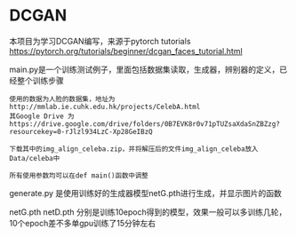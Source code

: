 # DCGAN

本项目为学习DCGAN编写，来源于pytorch tutorials https://pytorch.org/tutorials/beginner/dcgan_faces_tutorial.html

main.py是一个训练测试例子，里面包括数据集读取，生成器，辨别器的定义，已经整个训练步骤

    使用的数据为人脸的数据集，地址为 http://mmlab.ie.cuhk.edu.hk/projects/CelebA.html
    其Google Drive 为 https://drive.google.com/drive/folders/0B7EVK8r0v71pTUZsaXdaSnZBZzg?resourcekey=0-rJlzl934LzC-Xp28GeIBzQ

    下载其中的img_align_celeba.zip，并将解压后的文件img_align_celeba放入Data/celeba中

    所有使用参数均可以在def main()函数中调整

generate.py 是使用训练好的生成器模型netG.pth进行生成，并显示图片的函数

netG.pth netD.pth 分别是训练10epoch得到的模型，效果一般可以多训练几轮，10个epoch差不多单gpu训练了15分钟左右
